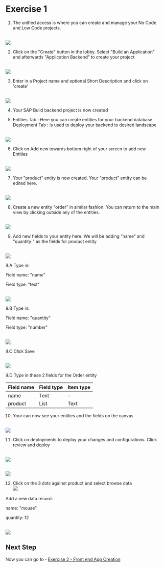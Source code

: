 # Exercise 1 

1. The unified access is where you can create and manage your No Code and Low Code projects.

<br>![](/exercises/Exercise_1/images/image-1-1.png)



2. Click on the "Create" button in the lobby. Select "Build an Application" and afterwards "Application Backend" to create your project

<br>![](/exercises/Exercise_1/images/image-1-2.png)



3. Enter in a Project name and optional Short Description and click on 'create'

<br>![](/exercises/Exercise_1/images/create-cloud-functions-project.png)



4. Your SAP Build backend project is now created


5. Entities Tab : Here you can create entities for your backend database
Deployment Tab : Is used to deploy your backend to desired landscape

<br>![](/exercises/Exercise_1/images/empty-canvas.png)


6. Click on Add new towards bottom right of your screen to add new Entities

<br>![](/exercises/Exercise_1/images/create-entity.png)

7. Your "product" entity is now created. Your "product" entity can be edited here. 

<br>![](/exercises/Exercise_1/images/product.png)

8. Create a new entity "order" in similar fashion. You can return to the main view by clicking outside any of the entities.

<br>![](/exercises/Exercise_1/images/product-and-order.png)

9. Add new fields to your entity here. We will be adding "name" and "quantity " as the fields for product entity

<br>![](/exercises/Exercise_1/images/configure-fields.png)

9.A Type in:

Field name: "name"

Field type: "text"

<br>![](/exercises/Exercise_1/images/product-name-field.png)

9.B Type in:

Field name: "quantity"

Field type: "number"

<br>![](/exercises/Exercise_1/images/quantity-field.png)

9.C Click Save

<br>![](/exercises/Exercise_1/images/product-fields.png)


9.D Type in these 2 fields for the Order entity

| Field name  | Field type | Item type
| ------------- | ------------- |------------|
| name  | Text  | -      
| product | List  | Text

10. Your can now see your entities and the fields on the canvas

<br>![](/exercises/Exercise_1/images/product-and-order-done.png)

11. Click on deployments to deploy your changes and configurations. Click review and deploy

<br>![](/exercises/Exercise_1/images/deploy.png)

<br>![](/exercises/Exercise_1/images/deploy-green.png)


12. Click on the 3 dots against product and select browse data
<br>![](/exercises/Exercise_1/images/browse-data.png)


Add a new data record:

name: "mouse"  

quantity: 12  


<br>![](/exercises/Exercise_1/images/browse-data-done.png)




## Next Step

Now you can go to - [Exercise 2 - Front end App Creation](../Exercise_2/README.md)

